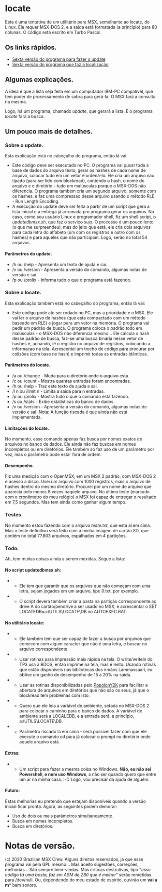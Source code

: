 ﻿
# locate

Esta é uma tentativa de um utilitário para MSX, semelhante ao locate, do Linux. Ele requer MSX-DOS 2, e a saída está formatada (a princípio) para 80 colunas. O código está escrito em Turbo Pascal.

## Os links rápidos.

- [Sexta versão do programa para fazer o update](update06.pas)
- [Sexta versão do programa que faz a localização](locate06.pas)

## Algumas explicações.

A ideia é que a lista seja feita em um computador IBM-PC compatível, que tem poder de processamento de sobra para gerá-la. O MSX fará a consulta na mesma.

Logo, há um programa, chamado *update*, que gerará a lista. E o programa *locate* fará a busca.

## Um pouco mais de detalhes.

### Sobre o update.
Esta explicação está no cabeçalho do programa, então lá vai:

 - Este código deve ser executado no PC. O programa vai puxar toda a base de dados do arquivo texto, gerar os hashes de cada nome de arquivo, colocar tudo em um vetor e ordená-lo. Ele cria um arquivo não tipado (para ser lido com blockread), contendo o hash, o nome do arquivo e o diretório - tudo em maiúsculas porque o MSX-DOS não diferencia. O programa também cria um segundo arquivo, somente com os hashes, e faz uma compressao desse arquivo usando o método RLE - Run Length Encoding.
 - A execução do update deve ser feita a partir de um script que gera a lista inicial e a entrega já arrumada pro programa gerar os arquivos. No caso, como sou usuário Linux e programador shell, fiz um shell script, o *updatedbmsx.sh*, que faz o serviço sujo. O processo é um pouco lento (o que me surpreendeu), mas do jeito que está, ele cria dois arquivos para cada letra do alfabeto (um com os registros e outro com os hashes) e para aqueles que não participam. Logo, serão no total 54 arquivos.

#### Parâmetros do update.
- /h ou /help - Apresenta um texto de ajuda e sai.
- /v ou /version - Apresenta a versão do comando, algumas notas de versão e sai.
- /p ou /prolix - Informa tudo o que o programa está fazendo.
 
### Sobre o locate.

Esta explicação também está no cabeçalho do programa, então lá vai:
 - Este código pode ate ser rodado no PC, mas a prioridade e o MSX. Ele vai ler o arquivo de hashes (que esta compactado com um método baseado em RLE) e jogar para um vetor na memória. O programa vai pedir um padrão de busca. O programa coloca o padrão todo em maiúsculas - o MSX-DOS não diferencia mesmo... Ele calcula o hash desse padrão de busca, faz-se uma  busca binária nesse vetor de hashes e, achando, lê o registro no arquivo de registros, colocando a informacao na tela. Acrescentei um trecho de código para procurar por colisões (com base no hash) e imprimir todas as entradas idênticas.
#### Parâmetros do locate.
 - /a ou /change    - ~~Muda para o diretório onde o arquivo está~~.
 - /c ou /count     - Mostra quantas entradas foram encontradas.
 - /h ou /help      - Traz este texto de ajuda e sai.
 - /l n ou /limit n - Limita a saída para n entradas.
 - /p ou /prolix    - Mostra tudo o que o comando está fazendo.
 - /s ou /stats     - Exibe estatísticas do banco de dados.
 - /v ou /version   - Apresenta a versão do comando, algumas notas de versão e sai.
Nota: A função riscada é que ainda não está implementada.
#### Limitações do locate.
No momento, esse comando apenas faz busca por nomes exatos de arquivos no banco de dados. Ele ainda não faz buscas em nomes incompletos ou em diretórios. Ele também só faz uso de um parâmetro por vez, mas o parâmetro pode estar fora de ordem.
#### Desempenho.
Fiz uma medição com o OpenMSX, em um MSX 2 padrão, com MSX-DOS 2 e acesso a disco. Usei um arquivo com 1000 registros, mais o arquivo de hashes dentro do mesmo diretório. Procurei por um nome de arquivo que aparecia pelo menos 8 vezes naquele arquivo. No último teste (marcado com o cronômetro do meu relógio)  o MSX foi capaz de entregar o resultado em 7,5 segundos. Mas tem ainda como ganhar algum tempo.
### Testes.
No momento estou fazendo com o arquivo *teste.txt*, que está aí em cima. Mas o teste definitivo será feito com a minha imagem de cartão SD, que contém no total 77.803 arquivos, espalhados em 4 partições.

### Todo.
Ah, tem muitas coisas ainda a serem mexidas. Segue a lista:

#### No script updatedbmsx.sh:
- - Ele tem que garantir que os arquivos que não começam com uma letra, sejam jogados em um arquivo, tipo 0.txt, por exemplo. 
- - O script deverá também criar a pasta na partição correspondente ao drive A do cartão/pendrive a ser usado no MSX, e acrescentar o SET LOCATEDB=a:\UTILS\LOCATE\DB no AUTOEXEC.BAT.

#### No utilitário locate:
- - Ele também tem que ser capaz de fazer a busca por arquivos que comecem com algum caracter que não é uma letra, e buscar no arquivo correspondente.
- - Usar rotinas para impressão mais rápida na tela. O write/writeln do TP3 usa a BDOS, então imprime na tela, mas é lento. Usando rotinas que estão disponíveis nas bibliotecas dos irmãos Lammassaari, eu obtive um ganho de desempenho de 15 a 20% na saída.
- - Usar as rotinas disponibilizadas pelo [PopolonY2K](https://sourceforge.net/projects/oldskooltech/) para facilitar a abertura de arquivos em diretórios que não são os seus, já que o blockread tem problemas com isto.
- - Quero que ele leia a variável de ambiente, setada no MSX-DOS 2 para colocar o caminho para o banco de dados. A variável de ambiente será a LOCALEDB, e a entrada será, a princípio, a:\UTILS\LOCATE\DB.
- - Parâmetro riscado lá em cima - será possível fazer com que ele execute o comando cd para já colocar o prompt no diretório onde aquele arquivo está.

#### Extras:
- - Um script para fazer a mesma coisa no Windows. **Não, eu não sei Powershell, e nem uso Windows**, a não ser quando quero que entre um ar na minha casa. :-D Logo, vou precisar da ajuda de alguém. 

#### Futuro:
Estas melhorias eu pretendo que estejam disponíveis quando a versão inicial ficar pronta. Agora, as seguintes podem demorar:
 - Uso de dois ou mais parâmetros simultaneamente.
 - Busca em nomes incompletos.
 - Busca em diretórios.

# Notas de versão.
(c) 2020 Brazilian MSX Crew. Alguns direitos reservados, já que esse programa vai pela GPL mesmo... Mas aceito sugestões, correções, melhorias... São sempre bem-vindas. Mas críticas destrutivas, tipo "*esse código tá uma bosta, faz em ASM de Z80 que é melhor*" serão remetidas para /dev/null. Ou, dependendo do meu estado de espírito, ouvirão um **vai a m*** bem sonoro.

